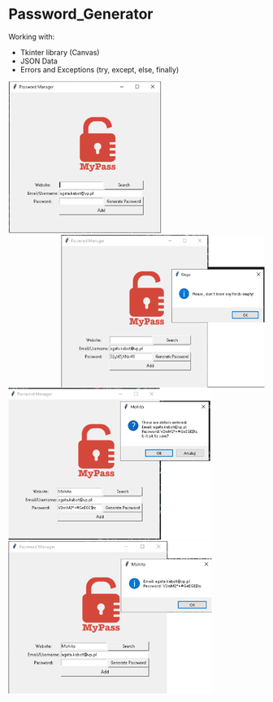 # Password_Generator

Working with:
- Tkinter library (Canvas)
- JSON Data
- Errors and Exceptions (try, except, else, finally)

<p >
<img src="/photo/password_gen..png" width="300" height="300"><img src="/photo/empty.png" width="400" height="300" align="right"><img src="/photo/save.png" width="400" height="300" ><img src="/photo/search.png" width="400" height="300" >
</p>
